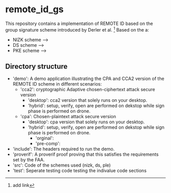 # remote_id_gs 
This repository contains a implementation of REMOTE ID based on the group signature scheme introduced by Derler et al. [^1]
Based on the a:
* NIZK scheme -->
* DS scheme -->
* PKE scheme -->

## Directory structure
* 'demo': A demo application illustrating the CPA and CCA2 version of the REMOTE ID scheme in different scenarios:
  - 'cca2': cryptographic Adaptive chosen-ciphertext attack secure version
    - 'desktop': cca2 version that solely runs on your desktop.
    - 'hybrid': setup, verify, open are performed on dekstop while sign phase is performed on drone.
  - 'cpa': Chosen-plaintext attack secure version
    - 'desktop': cpa version that solely runs on your desktop.
    - 'hybrid': setup, verify, open are performed on dekstop while sign phase is performed on drone.
      - 'orginal': 
      - 'pre-comp': 
* 'include': The headers required to run the demo.
* 'proverif': A proverif proof proving that this satisfies the requirements set by the FAA.
* 'src': Code of the schemes used (nizk, ds, ple)
* 'test': Seperate testing code testing the indivalue code sections

[^1]: add link